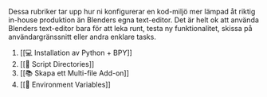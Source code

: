 Dessa rubriker tar upp hur ni konfigurerar en kod-miljö mer lämpad åt riktig in-house produktion än Blenders egna text-editor. Det är helt ok att använda Blenders text-editor bara för att leka runt, testa ny funktionalitet, skissa på användargränssnitt eller andra enklare tasks.
1. [[💻 Installation av Python + BPY]]
2. [[📁 Script Directories]]
3. [[📚 Skapa ett Multi-file Add-on]]
4. [[🔗 Environment Variables]]
